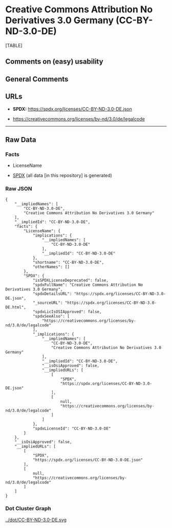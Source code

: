 # Creative Commons Attribution No Derivatives 3.0 Germany (CC-BY-ND-3.0-DE)

[TABLE]

## Comments on (easy) usability

## General Comments

## URLs

-   **SPDX:** https://spdx.org/licenses/CC-BY-ND-3.0-DE.json

-   https://creativecommons.org/licenses/by-nd/3.0/de/legalcode

------------------------------------------------------------------------

## Raw Data

### Facts

-   LicenseName

-   [SPDX](https://spdx.org/licenses/CC-BY-ND-3.0-DE.html "SPDX") (all
    data \[in this repository\] is generated)

### Raw JSON

    {
        "__impliedNames": [
            "CC-BY-ND-3.0-DE",
            "Creative Commons Attribution No Derivatives 3.0 Germany"
        ],
        "__impliedId": "CC-BY-ND-3.0-DE",
        "facts": {
            "LicenseName": {
                "implications": {
                    "__impliedNames": [
                        "CC-BY-ND-3.0-DE"
                    ],
                    "__impliedId": "CC-BY-ND-3.0-DE"
                },
                "shortname": "CC-BY-ND-3.0-DE",
                "otherNames": []
            },
            "SPDX": {
                "isSPDXLicenseDeprecated": false,
                "spdxFullName": "Creative Commons Attribution No Derivatives 3.0 Germany",
                "spdxDetailsURL": "https://spdx.org/licenses/CC-BY-ND-3.0-DE.json",
                "_sourceURL": "https://spdx.org/licenses/CC-BY-ND-3.0-DE.html",
                "spdxLicIsOSIApproved": false,
                "spdxSeeAlso": [
                    "https://creativecommons.org/licenses/by-nd/3.0/de/legalcode"
                ],
                "_implications": {
                    "__impliedNames": [
                        "CC-BY-ND-3.0-DE",
                        "Creative Commons Attribution No Derivatives 3.0 Germany"
                    ],
                    "__impliedId": "CC-BY-ND-3.0-DE",
                    "__isOsiApproved": false,
                    "__impliedURLs": [
                        [
                            "SPDX",
                            "https://spdx.org/licenses/CC-BY-ND-3.0-DE.json"
                        ],
                        [
                            null,
                            "https://creativecommons.org/licenses/by-nd/3.0/de/legalcode"
                        ]
                    ]
                },
                "spdxLicenseId": "CC-BY-ND-3.0-DE"
            }
        },
        "__isOsiApproved": false,
        "__impliedURLs": [
            [
                "SPDX",
                "https://spdx.org/licenses/CC-BY-ND-3.0-DE.json"
            ],
            [
                null,
                "https://creativecommons.org/licenses/by-nd/3.0/de/legalcode"
            ]
        ]
    }

### Dot Cluster Graph

[../dot/CC-BY-ND-3.0-DE.svg](../dot/CC-BY-ND-3.0-DE.svg "../dot/CC-BY-ND-3.0-DE.svg")

